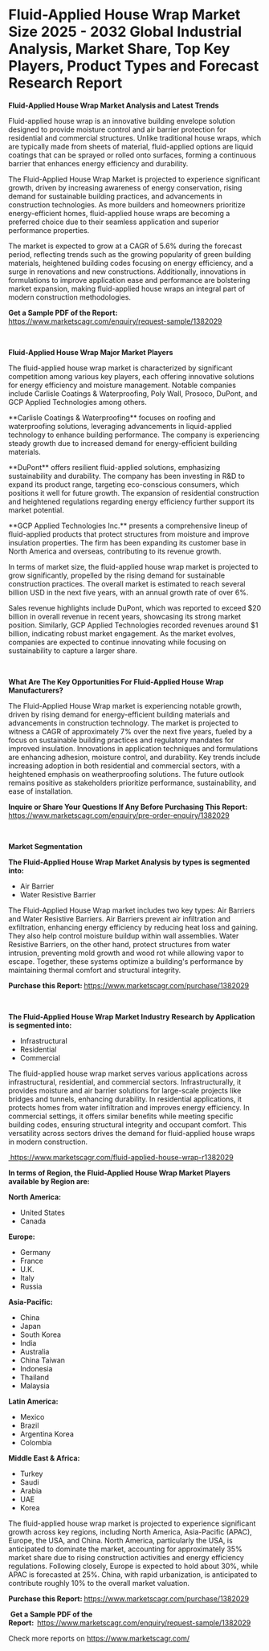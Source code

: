 <p><h1>Fluid-Applied House Wrap Market Size 2025 - 2032 Global Industrial Analysis, Market Share, Top Key Players, Product Types and Forecast Research Report</h1></p><p><strong>Fluid-Applied House Wrap Market Analysis and Latest Trends</strong></p>
<p><p>Fluid-applied house wrap is an innovative building envelope solution designed to provide moisture control and air barrier protection for residential and commercial structures. Unlike traditional house wraps, which are typically made from sheets of material, fluid-applied options are liquid coatings that can be sprayed or rolled onto surfaces, forming a continuous barrier that enhances energy efficiency and durability.</p><p>The Fluid-Applied House Wrap Market is projected to experience significant growth, driven by increasing awareness of energy conservation, rising demand for sustainable building practices, and advancements in construction technologies. As more builders and homeowners prioritize energy-efficient homes, fluid-applied house wraps are becoming a preferred choice due to their seamless application and superior performance properties.</p><p>The market is expected to grow at a CAGR of 5.6% during the forecast period, reflecting trends such as the growing popularity of green building materials, heightened building codes focusing on energy efficiency, and a surge in renovations and new constructions. Additionally, innovations in formulations to improve application ease and performance are bolstering market expansion, making fluid-applied house wraps an integral part of modern construction methodologies.</p></p>
<p><strong>Get a Sample PDF of the Report:&nbsp;</strong> <a href="https://www.marketscagr.com/enquiry/request-sample/1382029?utm_campaign=2215&utm_medium=2&utm_source=Github&utm_content=ia&utm_term=01022025&utm_id=fluid-applied-house-wrap">https://www.marketscagr.com/enquiry/request-sample/1382029</a></p>
<p>&nbsp;</p>
<p><strong>Fluid-Applied House Wrap Major Market Players</strong></p>
<p><p>The fluid-applied house wrap market is characterized by significant competition among various key players, each offering innovative solutions for energy efficiency and moisture management. Notable companies include Carlisle Coatings & Waterproofing, Poly Wall, Prosoco, DuPont, and GCP Applied Technologies among others.</p><p>**Carlisle Coatings & Waterproofing** focuses on roofing and waterproofing solutions, leveraging advancements in liquid-applied technology to enhance building performance. The company is experiencing steady growth due to increased demand for energy-efficient building materials. </p><p>**DuPont** offers resilient fluid-applied solutions, emphasizing sustainability and durability. The company has been investing in R&D to expand its product range, targeting eco-conscious consumers, which positions it well for future growth. The expansion of residential construction and heightened regulations regarding energy efficiency further support its market potential.</p><p>**GCP Applied Technologies Inc.** presents a comprehensive lineup of fluid-applied products that protect structures from moisture and improve insulation properties. The firm has been expanding its customer base in North America and overseas, contributing to its revenue growth.</p><p>In terms of market size, the fluid-applied house wrap market is projected to grow significantly, propelled by the rising demand for sustainable construction practices. The overall market is estimated to reach several billion USD in the next five years, with an annual growth rate of over 6%.</p><p>Sales revenue highlights include DuPont, which was reported to exceed $20 billion in overall revenue in recent years, showcasing its strong market position. Similarly, GCP Applied Technologies recorded revenues around $1 billion, indicating robust market engagement. As the market evolves, companies are expected to continue innovating while focusing on sustainability to capture a larger share.</p></p>
<p>&nbsp;</p>
<p><strong>What Are The Key Opportunities For Fluid-Applied House Wrap Manufacturers?</strong></p>
<p><p>The Fluid-Applied House Wrap market is experiencing notable growth, driven by rising demand for energy-efficient building materials and advancements in construction technology. The market is projected to witness a CAGR of approximately 7% over the next five years, fueled by a focus on sustainable building practices and regulatory mandates for improved insulation. Innovations in application techniques and formulations are enhancing adhesion, moisture control, and durability. Key trends include increasing adoption in both residential and commercial sectors, with a heightened emphasis on weatherproofing solutions. The future outlook remains positive as stakeholders prioritize performance, sustainability, and ease of installation.</p></p>
<p><strong>Inquire or Share Your Questions If Any Before Purchasing This Report:</strong> <a href="https://www.marketscagr.com/enquiry/pre-order-enquiry/1382029?utm_campaign=2215&utm_medium=2&utm_source=Github&utm_content=ia&utm_term=01022025&utm_id=fluid-applied-house-wrap">https://www.marketscagr.com/enquiry/pre-order-enquiry/1382029</a></p>
<p>&nbsp;</p>
<p><strong>Market Segmentation</strong></p>
<p><strong>The Fluid-Applied House Wrap Market Analysis by types is segmented into:</strong></p>
<p><ul><li>Air Barrier</li><li>Water Resistive Barrier</li></ul></p>
<p><p>The Fluid-Applied House Wrap market includes two key types: Air Barriers and Water Resistive Barriers. Air Barriers prevent air infiltration and exfiltration, enhancing energy efficiency by reducing heat loss and gaining. They also help control moisture buildup within wall assemblies. Water Resistive Barriers, on the other hand, protect structures from water intrusion, preventing mold growth and wood rot while allowing vapor to escape. Together, these systems optimize a building's performance by maintaining thermal comfort and structural integrity.</p></p>
<p><strong>Purchase this Report:&nbsp;</strong><a href="https://www.marketscagr.com/purchase/1382029?utm_campaign=2215&utm_medium=2&utm_source=Github&utm_content=ia&utm_term=01022025&utm_id=fluid-applied-house-wrap">https://www.marketscagr.com/purchase/1382029</a></p>
<p>&nbsp;</p>
<p><strong>The Fluid-Applied House Wrap Market Industry Research by Application is segmented into:</strong></p>
<p><ul><li>Infrastructural</li><li>Residential</li><li>Commercial</li></ul></p>
<p><p>The fluid-applied house wrap market serves various applications across infrastructural, residential, and commercial sectors. Infrastructurally, it provides moisture and air barrier solutions for large-scale projects like bridges and tunnels, enhancing durability. In residential applications, it protects homes from water infiltration and improves energy efficiency. In commercial settings, it offers similar benefits while meeting specific building codes, ensuring structural integrity and occupant comfort. This versatility across sectors drives the demand for fluid-applied house wraps in modern construction.</p></p>
<p><a href="https://www.marketscagr.com/fluid-applied-house-wrap-r1382029?utm_campaign=2215&utm_medium=2&utm_source=Github&utm_content=ia&utm_term=01022025&utm_id=fluid-applied-house-wrap">&nbsp;https://www.marketscagr.com/fluid-applied-house-wrap-r1382029</a></p>
<p><strong>In terms of Region, the Fluid-Applied House Wrap Market Players available by Region are:</strong></p>
<p>
    <p> <strong> North America: </strong>
        <ul>
            <li>United States</li>
            <li>Canada</li>
        </ul>
        </p> 
    <p> <strong> Europe: </strong>
        <ul>
            <li>Germany</li>
            <li>France</li>
            <li>U.K.</li>
            <li>Italy</li>
            <li>Russia</li>
        </ul>
        </p> 
    <p> <strong> Asia-Pacific: </strong>
        <ul>
            <li>China</li>
            <li>Japan</li>
            <li>South Korea</li>
            <li>India</li>
            <li>Australia</li>
            <li>China Taiwan</li>
            <li>Indonesia</li>
            <li>Thailand</li>
            <li>Malaysia</li>
        </ul>
        </p> 
    <p> <strong> Latin America: </strong>
        <ul>
            <li>Mexico</li>
            <li>Brazil</li>
            <li>Argentina Korea</li>
            <li>Colombia</li>
        </ul>
        </p> 
    <p> <strong> Middle East & Africa: </strong>
        <ul>
            <li>Turkey</li>
            <li>Saudi</li>
            <li>Arabia</li>
            <li>UAE</li>
            <li>Korea</li>
        </ul>
    </p>
    </p>
<p><p>The fluid-applied house wrap market is projected to experience significant growth across key regions, including North America, Asia-Pacific (APAC), Europe, the USA, and China. North America, particularly the USA, is anticipated to dominate the market, accounting for approximately 35% market share due to rising construction activities and energy efficiency regulations. Following closely, Europe is expected to hold about 30%, while APAC is forecasted at 25%. China, with rapid urbanization, is anticipated to contribute roughly 10% to the overall market valuation.</p></p>
<p><strong>Purchase this Report: </strong><a href="https://www.marketscagr.com/purchase/1382029?utm_campaign=2215&utm_medium=2&utm_source=Github&utm_content=ia&utm_term=01022025&utm_id=fluid-applied-house-wrap">https://www.marketscagr.com/purchase/1382029</a></p>
<p>&nbsp;<strong>Get a Sample PDF of the Report:&nbsp;&nbsp;</strong><a href="https://www.marketscagr.com/enquiry/request-sample/1382029?utm_campaign=2215&utm_medium=2&utm_source=Github&utm_content=ia&utm_term=01022025&utm_id=fluid-applied-house-wrap">https://www.marketscagr.com/enquiry/request-sample/1382029</a></p>
<p><strong></strong></p>
<p>Check more reports on <a href="https://www.marketscagr.com/?utm_campaign=2215&utm_medium=2&utm_source=Github&utm_content=ia&utm_term=01022025&utm_id=fluid-applied-house-wrap">https://www.marketscagr.com/</a></p>